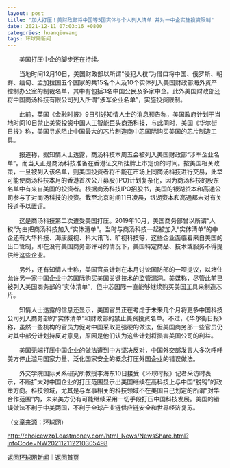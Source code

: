 ```yaml
---
layout: post
title: "加大打压！美财政部将中国等5国实体与个人列入清单 并对一中企实施投资限制"
date: 2021-12-11 07:03:16 +0800
categories: huanqiuwang
tags: 环球网新闻
---
```

<p>　　美国打压中企的脚步还在持续。</p><p>　　当地时间12月10日，美国财政部以所谓“侵犯人权”为借口将中国、俄罗斯、朝鲜、缅甸、孟加拉国五个国家的共15名个人及10个实体列入美国财政部海外资产控制办公室的制裁名单，其中有包括3名中国公民及多家中企。此外美国财政部还将中国商汤科技有限公司列入所谓“涉军企业名单”，实施投资限制。</p><p>　　此前，英国《金融时报》9日引述知情人士的消息预告称，美国政府计划于当地时间10日禁止美资投资中国人工智能巨头商汤科技，与此同时，美国《华尔街日报》称，美国寻求阻止中国最大的芯片制造商中芯国际购买美国的芯片制造工具。</p><p>　　报道称，据知情人士透露，商汤科技本周五会被列入美国财政部“涉军企业名单”。而当天正是商汤科技准备在香港证交所挂牌上市定价的时间。按美国相关政策，一旦被列入该名单，则美国投资者将不能在市场上同商汤科技进行交易，此举可能使商汤科技本月的香港首次公开募股(IPO)计划复杂化，因为商汤科技的股东名单中有来自美国的投资者。根据商汤科技IPO招股书，美国的银湖资本和高通公司参与了对商汤科技的投资。截至北京时间11日凌晨，银湖资本和高通都未对有关报道予以置评。</p><p>　　这是商汤科技第二次遭受美国打压。2019年10月，美国商务部曾以所谓“人权”为由把商汤科技加入“实体清单”。当时与商汤科技一起被加入“实体清单”的中企还有大华科技、海康威视、科大讯飞、旷视科技等，这些企业面临着来自美国的出口管制，即在没有美国商务部许可的情况下，美国特定商品、技术或服务不得提供给这些企业。</p><p>　　另外，还有知情人士称，美国官员计划在本月讨论国防部的一项提议，以堵住允许另一家中国企业中芯国际购买美国关键技术的监管漏洞。美媒称，尽管此前已被列入美国商务部的“实体清单”，但中芯国际一直能够继续购买美国工具来制造芯片。</p><p>　　知情人士透露的信息还显示，美国官员正在考虑于未来几个月将更多中国科技公司列入商务部的“实体清单”和财政部的禁止美资投资名单。不过，《华尔街日报》称，虽然一些机构的官员力促对中国采取更强硬的做法，但美国商务部一些官员仍对其中部分计划持反对意见，原因是他们认为这些计划将损害美国公司的利益。</p><p>　　美国无端打压中国企业的做法遭到中方坚决反对，中国外交部发言人多次呼吁美方停止滥用国家力量、泛化国家安全的概念打压外国企业的错误做法。</p><p>　　外交学院国际关系研究所教授李海东10日接受《环球时报》记者采访时表示，不断扩大对中国企业的打压范围显示出美国继续在高科技上与中国“脱钩”的政策方向。科技领域，尤其是与军事相关的科技领域不在美国自己划定的所谓“对华合作范围”内，未来美方仍有可能继续采用一切手段打压中国科技发展。美国的错误做法不利于中美两国，不利于全球产业链供应链安全和世界经济复苏。</p><p class="em_media">（文章来源：环球网）</p>

<http://choicewzp1.eastmoney.com/html_News/NewsShare.html?infoCode=NW202112112210305498>

[返回环球网新闻](//finews.withounder.com/huanqiuwang/)｜[返回首页](//finews.withounder.com/)